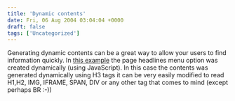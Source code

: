 ```yaml
---
title: 'Dynamic contents'
date: Fri, 06 Aug 2004 03:04:04 +0000
draft: false
tags: ['Uncategorized']
---
```


Generating dynamic contents can be a great way to allow your users to find information quickly. In [this example](/sources/dynamic-index.php) the page headlines menu option was created dynamically (using JavaScript). In this case the contents was generated dynamically using H3 tags it can be very easily modified to read H1,H2, IMG, IFRAME, SPAN, DIV or any other tag that comes to mind (except perhaps BR :-))